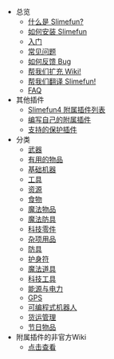 - 总览
    - [什么是 Slimefun?](/Slimefun-in-a-nutshell)
    - [如何安装 Slimefun](/Installing-Slimefun)
    - [入门](/Getting-Started)
    - [常见问题](/Common-Issues)
    - [如何反馈 Bug](/How-to-report-bugs)
    - [帮我们扩充 Wiki!](/Expanding-the-Wiki)
    - [帮我们翻译 Slimefun!](/Translating-Slimefun)
    - [FAQ](/FAQ)
- 其他插件
    - [Slimefun4 附属插件列表](/Addons)
    - [编写自己的附属插件](/Developer-Guide)
    - [支持的保护插件](/Protection-Plugins)
- 分类
    - [武器](/Weapons)
    - [有用的物品](/Items)
    - [基础机器](/Basic-Machines)
    - [工具](/Tools)
    - [资源](/Resources)
    - [食物](/Food)
    - [魔法物品](/Magical-Items)
    - [魔法防具](/Magical-Armor)
    - [科技零件](/Technical-Components)
    - [杂项用品](/Miscellaneous-Items)
    - [防具](/Armor)
    - [护身符](/Talismans)
    - [魔法道具](/Magical-Gadgets)
    - [科技工具](/Technical-Gadgets)
    - [能源与电力](/Electric-Machines)
    - [GPS](/GPS)
    - [可编程式机器人](/Androids)
    - [货运管理](/Cargo-Management)
    - [节日物品](/Seasonal-Categories)
- 附属插件的非官方Wiki
    - [点击查看](https://slimefun-addons-wiki.guizhanss.cn/)

    